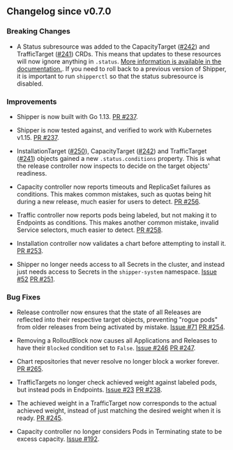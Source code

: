 ## Changelog since v0.7.0

### Breaking Changes

* A Status subresource was added to the CapacityTarget
  ([#242](https://github.com/bookingcom/shipper/pull/242)) and TrafficTarget
  ([#241](https://github.com/bookingcom/shipper/pull/241)) CRDs. This means
  that updates to these resources will now ignore anything in `.status`. [More
  information is available in the
  documentation.](https://kubernetes.io/docs/tasks/access-kubernetes-api/custom-resources/custom-resource-definitions/#status-subresource).
  If you need to roll back to a previous version of Shipper, it is important to
  run `shipperctl` so that the status subresource is disabled.

### Improvements

* Shipper is now built with Go 1.13.
  [PR #237](https://github.com/bookingcom/shipper/pull/237).

* Shipper is now tested against, and verified to work with Kubernetes v1.15.
  [PR #237](https://github.com/bookingcom/shipper/pull/237).

* InstallationTarget ([#250](https://github.com/bookingcom/shipper/pull/250)),
  CapacityTarget ([#242](https://github.com/bookingcom/shipper/pull/242)) and
  TrafficTarget ([#241](https://github.com/bookingcom/shipper/pull/241))
  objects gained a new `.status.conditions` property. This is what the release
  controller now inspects to decide on the target objects' readiness.

* Capacity controller now reports timeouts and ReplicaSet failures as
  conditions. This makes common mistakes, such as quotas being hit during a new
  release, much easier for users to detect. [PR
  #256](https://github.com/bookingcom/shipper/pull/256).

* Traffic controller now reports pods being labeled, but not making it to
  Endpoints as conditions. This makes another common mistake, invalid Service
  selectors, much easier to detect. [PR
  #258](https://github.com/bookingcom/shipper/pull/258).

* Installation controller now validates a chart before attempting to install
  it. [PR #253](https://github.com/bookingcom/shipper/pull/253).

* Shipper no longer needs access to all Secrets in the cluster, and instead
  just needs access to Secrets in the `shipper-system` namespace. [Issue
  #52](https://github.com/bookingcom/shipper/issues/52) [PR
  #251](https://github.com/bookingcom/shipper/pull/251).

### Bug Fixes

* Release controller now ensures that the state of all Releases are reflected
  into their respective target objects, preventing "rogue pods" from older
  releases from being activated by mistake. [Issue
  #71](https://github.com/bookingcom/shipper/issues/71) [PR
  #254](https://github.com/bookingcom/shipper/pull/254).

* Removing a RolloutBlock now causes all Applications and Releases to have
  their `Blocked` condition set to `False`. [Issue
  #246](https://github.com/bookingcom/shipper/issues/246) [PR
  #247](https://github.com/bookingcom/shipper/pull/247).

* Chart repositories that never resolve no longer block a worker forever. [PR
  #265](https://github.com/bookingcom/shipper/pull/265).

* TrafficTargets no longer check achieved weight against labeled pods, but
  instead pods in Endpoints. [Issue
  #23](https://github.com/bookingcom/shipper/issues/23) [PR
  #238](https://github.com/bookingcom/shipper/pull/238).

* The achieved weight in a TrafficTarget now corresponds to the actual achieved
  weight, instead of just matching the desired weight when it is ready.
  [PR #245](https://github.com/bookingcom/shipper/pull/245).

* Capacity controller no longer considers Pods in Terminating state to be
  excess capacity. [Issue
  #192](https://github.com/bookingcom/shipper/issues/192).
